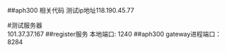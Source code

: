 ##aph300 相关代码
测试ip地址118.190.45.77

#测试服务器  
101.37.37.167
##register服务
本地端口: 1240
##aph300
gateway进程端口：8284

